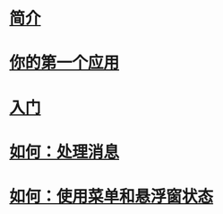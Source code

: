 # [简介](intro.md)
# [你的第一个应用](your_first_app.md)
# [入门](getting_started.md)
# [如何：处理消息](howto_handle_message.md)
# [如何：使用菜单和悬浮窗状态](howto_use_menus_and_statuses.md)